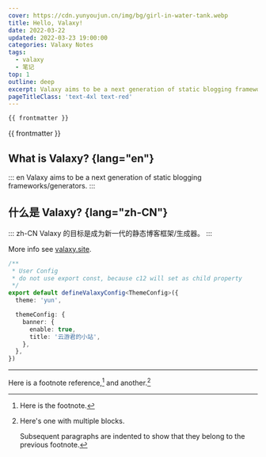 ```yaml
---
cover: https://cdn.yunyoujun.cn/img/bg/girl-in-water-tank.webp
title: Hello, Valaxy!
date: 2022-03-22
updated: 2022-03-23 19:00:00
categories: Valaxy Notes
tags:
  - valaxy
  - 笔记
top: 1
outline: deep
excerpt: Valaxy aims to be a next generation of static blogging frameworks/generators.
pageTitleClass: 'text-4xl text-red'
---
```


```md
{{ frontmatter }}
```

{{ frontmatter }}

## What is Valaxy? {lang="en"}

::: en
Valaxy aims to be a next generation of static blogging frameworks/generators.
:::

## 什么是 Valaxy? {lang="zh-CN"}

::: zh-CN
Valaxy 的目标是成为新一代的静态博客框架/生成器。
:::

More info see [valaxy.site](https://valaxy.site).

```ts
/**
 * User Config
 * do not use export const, because c12 will set as child property
 */
export default defineValaxyConfig<ThemeConfig>({
  theme: 'yun',

  themeConfig: {
    banner: {
      enable: true,
      title: '云游君的小站',
    },
  },
})
```

---

Here is a footnote reference,[^1] and another.[^longnote]

[^1]: Here is the footnote.

[^longnote]: Here's one with multiple blocks.

    Subsequent paragraphs are indented to show that they
belong to the previous footnote.
